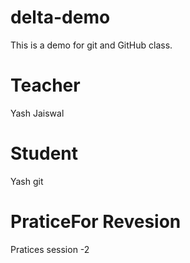# delta-demo
This is a demo for git and GitHub class. 

# Teacher 
Yash Jaiswal 

# Student
Yash git 

# PraticeFor Revesion
Pratices session -2

